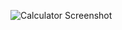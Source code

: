 ![Calculator Screenshot ](https://user-images.githubusercontent.com/109045625/196014952-5e8dad47-9c96-4f2c-aaa8-9d6ab75c2b75.png)
